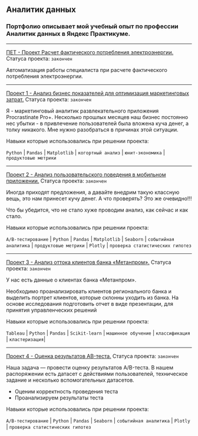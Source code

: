 ## Аналитик данных

### Портфолио описывает мой учебный опыт по профессии Аналитик данных в Яндекс Практикуме.
****
[ПЕТ - Проект Расчет фактического потребления электроэнергии.](https://github.com/sgaleser/DataAnalyst/tree/main/ПЕТ%20-%20Проект%20Расчет%20фактического%20потребления%20электроэнергии) Статуса проекта: `закончен`

Автоматизация работы специалиста при расчете фактического потребления электроэнергии.

***
[Проект 1 - Анализ бизнес показателей для оптимизация маркетинговых затрат.](https://github.com/sgaleser/DataAnalyst/tree/main/Проект%201%20-%20Анализ%20бизнес%20показателей) Статуса проекта: `закончен`

Я - маркетинговый аналитик развлекательного приложения Procrastinate Pro+. Несколько прошлых месяцев наш бизнес постоянно нес убытки - в привлечение пользователей была вложена куча денег, а толку никакого. Мне нужно разобраться в причинах этой ситуации.

Навыки которые использовались при решении проекта:

`Python` | `Pandas` | `Matplotlib` | `когортный анализ` | `юнит-экономика` | `продуктовые метрики`

***
[Проект 2 - Анализ пользовательского поведения в мобильном приложении.](https://github.com/sgaleser/DataAnalyst/tree/main/Проект%202%20-%20Анализ%20воронки%20продаж) Статуса проекта: `закончен`

Иногда приходят предложения, а давайте внедрим такую классную вещь, это нам принесет кучу денег. А что проверять? Это же очевидно!!!

Что бы убедится, что не стало хуже проводим анализ, как сейчас и как стало.

Навыки которые использовались при решении проекта:

`A/B-тестирование` | `Python` | `Pandas` | `Matplotlib` | `Seaborn` | `событийная аналитика` | `продуктовые метрики` | `Plotly` | `проверка статистических гипотез`
***
[Проект 3 - Анализ оттока клиентов банка «Метанпром».](https://github.com/sgaleser/DataAnalyst/tree/main/Проект%203%20-%20Изучение%20оттока%20клиентов%20Банковского%20сектора) Статуса проекта: `закончен`

У нас есть данные о клиентах банка «Метанпром».

Необходимо проанализировать клиентов регионального банка и выделить портрет клиентов, которые склонны уходить из банка. На основе исследования подготовить отчет в виде презентации, для принятия управленческих решений

Навыки которые использовались при решении проекта:

`Tableau` | `Python` | `Pandas` | `Scikit-learn` | `машинное обучение` | `классификация` | `кластеризация`|
***
[Проект 4 - Оценка результатов AB-теста.](https://github.com/sgaleser/DataAnalyst/tree/main/Проект%204%20-%20Оценка%20результатов%20AB-теста) Статуса проекта: `закончен`

Наша задача — провести оценку результатов A/B-теста. В нашем распоряжении есть датасет с действиями пользователей, техническое задание и несколько вспомогательных датасетов.

- Оценим корректность проведения теста
- Проанализируем результаты теста

Навыки которые использовались при решении проекта:

`A/B-тестирование` | `Python` | `Pandas` | `Seaborn` | `событийная аналитика` | `Plotly` | `проверка статистических гипотез`

